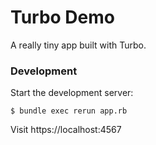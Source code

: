 # Turbo Demo

A really tiny app built with Turbo.

### Development

Start the development server:

    $ bundle exec rerun app.rb


Visit https://localhost:4567

